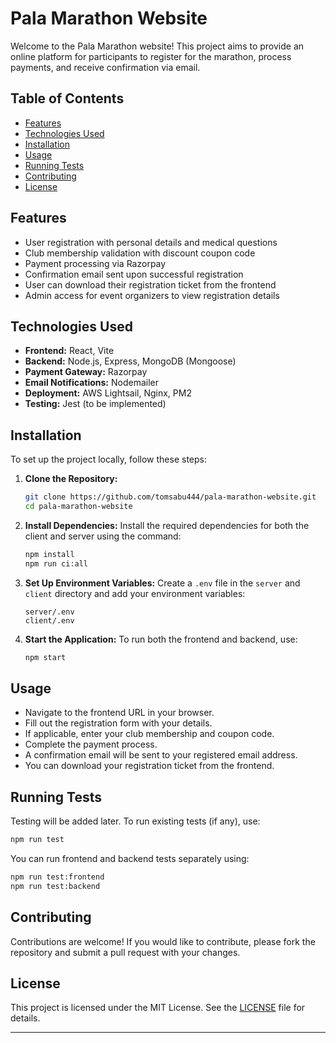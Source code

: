 # Pala Marathon Website

Welcome to the Pala Marathon website! This project aims to provide an online platform for participants to register for the marathon, process payments, and receive confirmation via email.

## Table of Contents

- [Features](#features)
- [Technologies Used](#technologies-used)
- [Installation](#installation)
- [Usage](#usage)
- [Running Tests](#running-tests)
- [Contributing](#contributing)
- [License](#license)

## Features

- User registration with personal details and medical questions
- Club membership validation with discount coupon code
- Payment processing via Razorpay
- Confirmation email sent upon successful registration
- User can download their registration ticket from the frontend
- Admin access for event organizers to view registration details

## Technologies Used

- **Frontend:** React, Vite
- **Backend:** Node.js, Express, MongoDB (Mongoose)
- **Payment Gateway:** Razorpay
- **Email Notifications:** Nodemailer
- **Deployment:** AWS Lightsail, Nginx, PM2
- **Testing:** Jest (to be implemented)

## Installation

To set up the project locally, follow these steps:

1. **Clone the Repository:**

   ```bash
   git clone https://github.com/tomsabu444/pala-marathon-website.git
   cd pala-marathon-website
   ```

2. **Install Dependencies:**
   Install the required dependencies for both the client and server using the command:

   ```bash
   npm install
   npm run ci:all
   ```

3. **Set Up Environment Variables:**
   Create a `.env` file in the `server` and `client` directory and add your environment variables:

   ```
   server/.env
   client/.env
   ``` 

4. **Start the Application:**
   To run both the frontend and backend, use:
   ```bash
   npm start
   ```

## Usage

- Navigate to the frontend URL in your browser.
- Fill out the registration form with your details.
- If applicable, enter your club membership and coupon code.
- Complete the payment process.
- A confirmation email will be sent to your registered email address.
- You can download your registration ticket from the frontend.

## Running Tests

Testing will be added later. To run existing tests (if any), use:

```bash
npm run test
```

You can run frontend and backend tests separately using:

```bash
npm run test:frontend
npm run test:backend
```

## Contributing

Contributions are welcome! If you would like to contribute, please fork the repository and submit a pull request with your changes.

## License

This project is licensed under the MIT License. See the [LICENSE](LICENSE) file for details.

---
